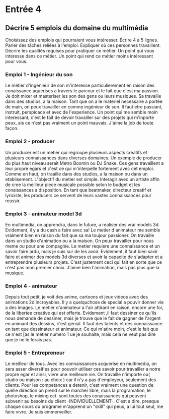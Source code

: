 # Entrée 4
## Décrire 5 emplois du domaine du multimédia
Choisissez des emplois qui pourraient vous intéresser. Écrire 4 à 5 lignes. Parler des tâches reliées à l'emploi. Expliquer où ces personnes travaillent. Décrire les qualités requises pour pratiquer ce métier. Un point qui vous intéresse dans ce métier. Un point qui rend ce métier moins intéressant pour vous. 

### Emploi 1 - Ingénieur du son
Le métier d'ingenieur de son m'interesse particulierement en raison des conaissance aquerises a travers le parcour et le fait que c'est ma passion. Je doit mixer et masteriser les son des gens ou leurs musiques. Sa travaille dans des studios, a la maison. Tant que on a le materiel necessaire a portée de main, on peux travailler en comme ingénieur de son. Il faut etre passiant, instruit, perspicace et avec de l'experience. Un point qui me semble moin interessant, c'est le fait de devoir travailler sur des projets qui m'inporte peux, ais ce n'est pas vraiment un point mauvais. J'aime la job de toute façon.
### Emploi 2 - producer
Un producer est un metier qui regroupe plusieurs aspects creatifs et plusieurs connaissances dans diverses domaines. Un exemple de producer du plus haut niveau serait Metro Boomin ou DJ Snake. Ces gens travaillent a leur propre egars et c'est ce qui m'interpelle fortement avec cet emploi. Comme en haut, on traaille dans des studios, a la maison ou dans un etablisement. L"objectif du metier est simple. Interagir avec un artiste affin de cree la meilleur piece musicale possible selon le budget et les conaissances a disposition. En tant que beatmaker, directeur creatif et lyriciste, les producers ce servent de leurs vastes connaissances pour reussir.

### Emploi 3 - animateur model 3d
En multimedia, on apprendra, dans le future, a realiser des vrai models 3d. Evidement, il y a du cash a faire avec sa! Le metier d'animateur me semble vraiment bien en raison du fait que sa ma toujour passioner. On travaille dans un studio d'animation ou a la maison. On peux travailler pour nous meme ou pour une compagnie. Le metier requiere une connaissance et un savoir faire ardu, mais je suis sur de les avoir. Evidement, il faut bien savir faire et animer des models 3d diverses et avoir la capacite de s'adapter et a entreprendre plusieurs projets. C'est justement ceci qui fait en sorte que ce n'est pas mon premier choix. J'aime bien l'animation, mais pas plus que la musique.

### Emploi 4 - animateur
Depuis tout petit, je voit des anime, cartoons et jeux videos avec des animations 2d incroyables. Il y a quelquchose de special a pouvir donner vie a des images. Le metier d'animateur a l'air attirant en raison, encore une foi, de la libertee creative qui est offerte. Evidement ,il faut dessiner ce qu'ils nous demande de dessiner, mais je trouve que le fait de gagner de l'argent en animant des dessins, c'est genial. Il faut des talents et des connaissance en tant que dessinateur et animateur. Ce qui m'atire moin, c'est le fait que ce n'est [as le metier numero 1 ue je souhaite, mais cela ne veut pas dire que je ne le ferais pas.

### Emploi 5 - Entrepreneur
Le meilleur de tous. Avec les connaissances acquerise en multimedia, on sera asser diversifies pour pouvoir utiliser ces savoir pour travailler a notre propre egar et ainsi, vivre une meilleure vie. On travaille n'importe ou( studio ou maison : au choix ) car il n'y a pas d'employeur, seulement des clients. Pour les competances a detenir, c'est vraiment une question de quelle direction on prend sur le marcher libre, mais la programation, le photoshop, le mixing ect. sont toutes des conaissances qui peuvent subvenir au besoins du client -INDIVIDUELLEMENT-. C'est a dire, presque chaque cours du programe m'apprend un "skill" qui peux, a lui tout seul, me faire vivre. Je suis emmerveiller.


